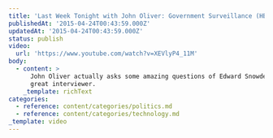 ```yaml
---
title: 'Last Week Tonight with John Oliver: Government Surveillance (HBO)'
publishedAt: '2015-04-24T00:43:59.000Z'
updatedAt: '2015-04-24T00:43:59.000Z'
status: publish
video:
  url: 'https://www.youtube.com/watch?v=XEVlyP4_11M'
body:
  - content: >
      John Oliver actually asks some amazing questions of Edward Snowden. He's a
      great interviewer.
    _template: richText
categories:
  - reference: content/categories/politics.md
  - reference: content/categories/technology.md
_template: video
---
```



